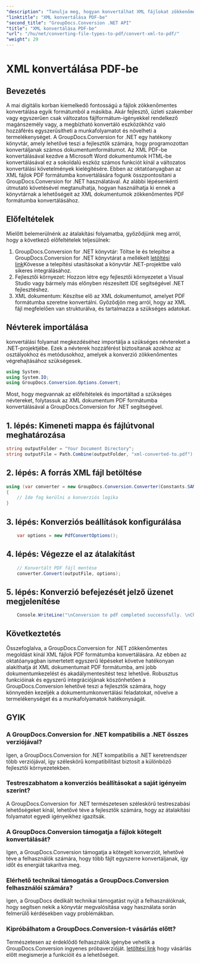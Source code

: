 ```yaml
---
"description": "Tanulja meg, hogyan konvertálhat XML fájlokat zökkenőmentesen PDF formátumba a GroupDocs.Conversion for .NET segítségével. Növelje dokumentumkezelése hatékonyságát."
"linktitle": "XML konvertálása PDF-be"
"second_title": "GroupDocs.Conversion .NET API"
"title": "XML konvertálása PDF-be"
"url": "/hu/net/converting-file-types-to-pdf/convert-xml-to-pdf/"
"weight": 29
---
```


# XML konvertálása PDF-be

## Bevezetés
A mai digitális korban kiemelkedő fontosságú a fájlok zökkenőmentes konvertálása egyik formátumból a másikba. Akár fejlesztő, üzleti szakember vagy egyszerűen csak változatos fájlformátum-igényekkel rendelkező magánszemély vagy, a megbízható konvertáló eszközökhöz való hozzáférés egyszerűsítheti a munkafolyamatot és növelheti a termelékenységet.
A GroupDocs.Conversion for .NET egy hatékony könyvtár, amely lehetővé teszi a fejlesztők számára, hogy programozottan konvertáljanak számos dokumentumformátumot. Az XML PDF-be konvertálásával kezdve a Microsoft Word dokumentumok HTML-be konvertálásával ez a sokoldalú eszköz számos funkciót kínál a változatos konvertálási követelmények kielégítésére.
Ebben az oktatóanyagban az XML fájlok PDF formátumba konvertálására fogunk összpontosítani a GroupDocs.Conversion for .NET használatával. Az alábbi lépésenkénti útmutató követésével megtanulhatja, hogyan használhatja ki ennek a könyvtárnak a lehetőségeit az XML dokumentumok zökkenőmentes PDF formátumba konvertálásához.
## Előfeltételek
Mielőtt belemerülnénk az átalakítási folyamatba, győződjünk meg arról, hogy a következő előfeltételek teljesülnek:
1. GroupDocs.Conversion for .NET könyvtár: Töltse le és telepítse a GroupDocs.Conversion for .NET könyvtárat a mellékelt [letöltési link](https://releases.groupdocs.com/conversion/net/)Kövesse a telepítési utasításokat a könyvtár .NET-projektbe való sikeres integrálásához.
2. Fejlesztői környezet: Hozzon létre egy fejlesztői környezetet a Visual Studio vagy bármely más előnyben részesített IDE segítségével .NET fejlesztéshez.
3. XML dokumentum: Készítse elő az XML dokumentumot, amelyet PDF formátumba szeretne konvertálni. Győződjön meg arról, hogy az XML fájl megfelelően van strukturálva, és tartalmazza a szükséges adatokat.

## Névterek importálása
konvertálási folyamat megkezdéséhez importálja a szükséges névtereket a .NET-projektjébe. Ezek a névterek hozzáférést biztosítanak azokhoz az osztályokhoz és metódusokhoz, amelyek a konverzió zökkenőmentes végrehajtásához szükségesek.

```csharp
using System;
using System.IO;
using GroupDocs.Conversion.Options.Convert;
```

Most, hogy megvannak az előfeltételek és importáltad a szükséges névtereket, folytassuk az XML dokumentum PDF formátumba konvertálásával a GroupDocs.Conversion for .NET segítségével.
## 1. lépés: Kimeneti mappa és fájlútvonal meghatározása
```csharp
string outputFolder = "Your Document Directory";
string outputFile = Path.Combine(outputFolder, "xml-converted-to.pdf");
```
## 2. lépés: A forrás XML fájl betöltése
```csharp
using (var converter = new GroupDocs.Conversion.Converter(Constants.SAMPLE_XML))
{
	// Ide fog kerülni a konverziós logika
}
```
## 3. lépés: Konverziós beállítások konfigurálása
```csharp
	var options = new PdfConvertOptions();
```
## 4. lépés: Végezze el az átalakítást
```csharp
	// Konvertált PDF fájl mentése
	converter.Convert(outputFile, options);
```
## 5. lépés: Konverzió befejezését jelző üzenet megjelenítése
```csharp
	Console.WriteLine("\nConversion to pdf completed successfully. \nCheck output in {0}", outputFolder);
```

## Következtetés
Összefoglalva, a GroupDocs.Conversion for .NET zökkenőmentes megoldást kínál XML fájlok PDF formátumba konvertálására. Az ebben az oktatóanyagban ismertetett egyszerű lépéseket követve hatékonyan alakíthatja át XML dokumentumait PDF formátumba, ami jobb dokumentumkezelést és akadálymentesítést tesz lehetővé.
Robusztus funkcióinak és egyszerű integrációjának köszönhetően a GroupDocs.Conversion lehetővé teszi a fejlesztők számára, hogy könnyedén kezeljék a dokumentumkonvertálási feladatokat, növelve a termelékenységet és a munkafolyamatok hatékonyságát.
## GYIK
### A GroupDocs.Conversion for .NET kompatibilis a .NET összes verziójával?
Igen, a GroupDocs.Conversion for .NET kompatibilis a .NET keretrendszer több verziójával, így széleskörű kompatibilitást biztosít a különböző fejlesztői környezetekben.
### Testreszabhatom a konverziós beállításokat a saját igényeim szerint?
A GroupDocs.Conversion for .NET természetesen széleskörű testreszabási lehetőségeket kínál, lehetővé téve a fejlesztők számára, hogy az átalakítási folyamatot egyedi igényeikhez igazítsák.
### A GroupDocs.Conversion támogatja a fájlok kötegelt konvertálását?
Igen, a GroupDocs.Conversion támogatja a kötegelt konverziót, lehetővé téve a felhasználók számára, hogy több fájlt egyszerre konvertáljanak, így időt és energiát takarítva meg.
### Elérhető technikai támogatás a GroupDocs.Conversion felhasználói számára?
Igen, a GroupDocs dedikált technikai támogatást nyújt a felhasználóknak, hogy segítsen nekik a könyvtár megvalósítása vagy használata során felmerülő kérdésekben vagy problémákban.
### Kipróbálhatom a GroupDocs.Conversion-t vásárlás előtt?
Természetesen az érdeklődő felhasználók igénybe vehetik a GroupDocs.Conversion ingyenes próbaverzióját. [letöltési link](https://releases.groupdocs.com/conversion/net/) hogy vásárlás előtt megismerje a funkcióit és a lehetőségeit.